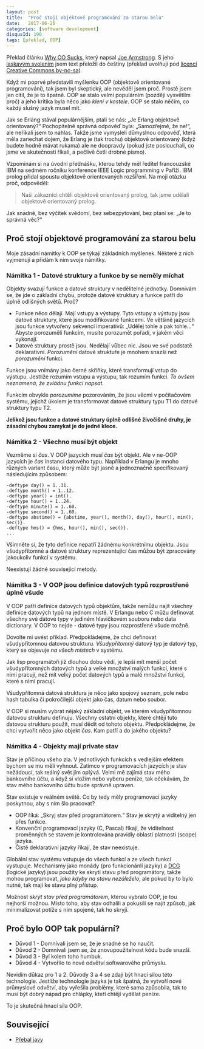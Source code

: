 ```yaml
---
layout: post
title:  "Proč stojí objektové programování za starou belu"
date:   2017-06-26
categories: [software development]
disqusId: 190
tags: [překlad, OOP]
---
```


Překlad článku [Why OO Sucks](http://harmful.cat-v.org/software/OO_programming/why_oo_sucks), který napsal [Joe Armstrong](https://twitter.com/joeerl). S jeho [laskavým svolením](https://twitter.com/joeerl/status/877411016807731200) jsem text přeložil do češtiny (překlad uvolňuji pod [licencí Creative Commons by-nc-sa](http://creativecommons.org/licenses/by-nc-sa/3.0/cz/)).

Když mi poprvé představili myšlenku OOP (objektově orientované programování), tak jsem byl skeptický, ale nevěděl jsem proč. Prostě jsem jen cítil, že je to špatně. OOP se stalo velmi populárním (později vysvětlím proč) a jeho kritika byla něco jako _klení v kostele_. OOP se stalo něčím, co každý slušný jazyk musel mít.

<!--more-->

Jak se Erlang stával populárnějším, ptali se nás: „Je Erlang objektově orientovaný?“ Pochopitelně správná odpověď byla: „Samozřejmě, že ne!“, ale neříkali jsem to nahlas. Takže jsme vymysleli důmyslnou odpověď, která měla zanechat dojem, že Erlang je (tak trochu) objektově orientovaný (když budete hodně mávat rukama) ale ne doopravdy (pokud jste poslouchali, co jsme ve skutečnosti říkali, a pečlivě četli drobné písmo).

Vzpomínám si na úvodní přednášku, kterou tehdy měl ředitel francouzské IBM na sedmém ročníku konference IEEE Logic programming v Paříži. IBM prolog přidal spoustu objektově orientovaných rozšíření. Na moji otázku proč, odpověděl:

> Naši zákazníci chtěli objektově orientovaný prolog, tak jsme udělali objektově orientovaný prolog.

Jak snadné, bez výčitek svědomí, bez sebezpytování, bez ptaní se: „Je to správná věc?“

## Proč stojí objektové programování za starou belu
Moje zásadní námitky k OOP se týkají základních myšlenek. Některé z nich vyjmenuji a přidám k nim svoje námitky.

### Námitka 1 - Datové struktury a funkce by se neměly míchat
Objekty svazují funkce a datové struktury v nedělitelné jednotky. Domnívám se, že jde o základní chybu, protože datové struktury a funkce patří do úplně odlišných světů. Proč?

* Funkce něco dělají. Mají vstupy a výstupy. Tyto vstupy a výstupy jsou datové struktury, které jsou modifikované funkcemi. Ve většině jazycích jsou funkce vytvořeny sekvencí imperativů: „Udělej tohle a pak tohle…“ Abyste porozuměli funkcím, musíte porozumět pořadí, v jakém věci vykonají.
* Datové struktury prostě jsou. Nedělají vůbec nic. Jsou ve své podstatě deklarativní. _Porozumění_ datové struktuře je mnohem snazší než _porozumění_ funkci.

Funkce jsou vnímány jako černé skříňky, které transformují vstup do výstupu. Jestliže  rozumím vstupu a výstupu, tak rozumím funkci. _To ovšem neznamená, že zvládnu funkci napsat._

Funkcím obvykle _porozumíme_ pozorováním, že jsou věcmi v počítačovém systému, jejichž úkolem je transformovat datové struktury typu T1 do datové struktury typu T2.


**Jelikož jsou funkce a datové struktury úplně odlišné živočišné druhy, je zásadní chybou zamykat je do jedné klece.**

### Námitka 2 - Všechno musí být objekt

Vezměme si  _čas_. V OOP jazycích musí _čas_ být objekt. Ale v ne-OOP jazycích je _čas_ instancí datového typu. Například v Erlangu je mnoho různých variant času, který může být jasně a jednoznačně specifikovaný následujícím způsobem:

    -deftype day() = 1..31.
    -deftype month() = 1..12.
    -deftype year() = int().
    -deftype hour() = 1..24.
    -deftype minute() = 1..60.
    -deftype second() = 1..60.
    -deftype abstime() = {abstime, year(), month(), day(), hour(), min(), sec()}.
    -deftype hms() = {hms, hour(), min(), sec()}.
    ...

Všimněte si, že tyto definice nepatří žádnému konkrétnímu objektu. Jsou všudypřítomné a datové struktury reprezentující čas můžou být zpracovány jakoukoliv funkcí v systému.

Neexistují žádné související metody.

### Námitka 3 - V OOP jsou definice datových typů rozprostřené úplně všude

V OOP patří definice datových typů objektům, takže nemůžu najít všechny definice datových typů na jednom místě. V Erlangu nebo C můžu definovat všechny své datové typy v jediném hlavičkovém souboru nebo data dictionary. V OOP to nejde - datové typy jsou rozprostřené všude možně.

Dovolte mi uvést příklad. Předpokládejme, že chci definovat všudypřítomnou datovou strukturu. *Všudypřítomný* datový typ je datový typ, který se objevuje _na všech místech_ v systému. 

Jak lisp programátoři již dlouhou dobu vědí, je lepší mít menší počet všudypřítomných datových typů a velké množství malých funkcí, které s nimi pracují, než mít velký počet datových typů a malé množství funkcí, které s nimi pracují.

Všudypřítomná datová struktura je něco jako spojový seznam, pole nebo hash tabulka či pokročilejší objekt jako čas, datum nebo soubor.

V OOP si musím vybrat nějaký základní objekt, ve kterém všudypřítomnou datovou strukturu definuju. Všechny ostatní objekty, které chtějí tuto datovou strukturu použít, musí dědit od tohoto objektu. Předpokládejme, že chci vytvořit něco jako objekt _čas_. Kam patří a do jakého objektu?

### Námitka 4 - Objekty mají private stav

Stav je příčinou všeho zla. V jednotlivých funkcích s vedlejším efektem bychom se mu měli vyhnout. Zatímco v programovacích jazycích je stav nežádoucí, tak reálný svět jím oplývá. Velmi mě zajímá stav mého bankovního účtu, a když si vložím nebo vyberu peníze, tak očekávám, že stav mého bankovního účtu bude správně upraven.

Stav existuje v reálném světě. Co by tedy měly programovací jazyky poskytnou, aby s ním šlo pracovat?

* OOP říká: „Skryj stav před programátorem.“ Stav je skrytý a viditelný jen přes funkce. 
* Konvenční programovací jazyky (C, Pascal) říkají, že viditelnost proměnných se stavem je kontrolována pravidly oblasti platnosti (scope) jazyka. 
* Čistě deklarativní jazyky říkají, že stav neexistuje.

Globální stav systému vstupuje do všech funkcí a ze všech funkcí vystupuje. Mechanismy jako monády (pro funkcionánlí jazyky) a [DCG](https://en.wikipedia.org/wiki/Definite_clause_grammar) (logické jazyky) jsou použity ke skrytí stavu před programátory, takže mohou programovat, _jako kdyby na stavu nezáleželo_, ale pokud by to bylo nutné, tak mají ke stavu plný přístup.

Možnost _skrýt stav před programátorem_, kterou vybralo OOP, je tou nejhorší možnou. Místo toho, aby stav odhalili a pokusili se najít způsob, jak minimalizovat potíže s ním spojené, tak ho skryjí.

## Proč bylo OOP tak populární?

* Důvod 1 - Domnívali jsem se, že je snadné se ho naučit.
* Důvod 2 - Domnívali jsem se, že znovupoužitelnost kódu bude snazší.
* Důvod 3 - Byl kolem toho humbuk.
* Důvod 4 - Vytvořilo to nové odvětví softwarového průmyslu.

Nevidím důkaz pro 1 a 2. Důvody 3 a 4 se zdají být hnací silou této technologie. Jestliže technologie jazyka je tak špatná, že vytvoří nové průmyslové odvětví, aby vyřešila problémy, které sama způsobila, tak to musí být dobrý nápad pro chlápky, kteří chtějí vydělat peníze.

To je skutečná hnací síla OOP.

## Související

* [Přebal javy](/software%20development/2013/05/23/prebal-javy.html)